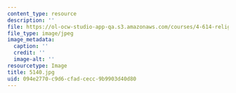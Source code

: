 ```yaml
---
content_type: resource
description: ''
file: https://ol-ocw-studio-app-qa.s3.amazonaws.com/courses/4-614-religious-architecture-and-islamic-cultures-fall-2002/094e2770c9d6cfadcecc9b9903d40d80_5140.jpg
file_type: image/jpeg
image_metadata:
  caption: ''
  credit: ''
  image-alt: ''
resourcetype: Image
title: 5140.jpg
uid: 094e2770-c9d6-cfad-cecc-9b9903d40d80
---
```

